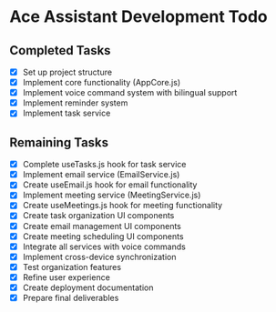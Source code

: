 # Ace Assistant Development Todo

## Completed Tasks
- [x] Set up project structure
- [x] Implement core functionality (AppCore.js)
- [x] Implement voice command system with bilingual support
- [x] Implement reminder system
- [x] Implement task service

## Remaining Tasks
- [x] Complete useTasks.js hook for task service
- [x] Implement email service (EmailService.js)
- [x] Create useEmail.js hook for email functionality
- [x] Implement meeting service (MeetingService.js)
- [x] Create useMeetings.js hook for meeting functionality
- [x] Create task organization UI components
- [x] Create email management UI components
- [x] Create meeting scheduling UI components
- [x] Integrate all services with voice commands
- [x] Implement cross-device synchronization
- [x] Test organization features
- [x] Refine user experience
- [x] Create deployment documentation
- [x] Prepare final deliverables
